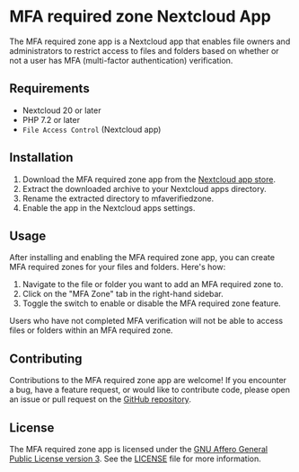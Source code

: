 # MFA required zone Nextcloud App

The MFA required zone app is a Nextcloud app that enables file owners and administrators to restrict access to files and folders based on whether or not a user has MFA (multi-factor authentication) verification.

## Requirements

- Nextcloud 20 or later
- PHP 7.2 or later
- `File Access Control` (Nextcloud app)

## Installation

1. Download the MFA required zone app from the [Nextcloud app store](https://apps.nextcloud.com/apps/mfaverifiedzone).
2. Extract the downloaded archive to your Nextcloud apps directory.
3. Rename the extracted directory to mfaverifiedzone.
4. Enable the app in the Nextcloud apps settings.

## Usage

After installing and enabling the MFA required zone app, you can create MFA required zones for your files and folders. Here's how:

1. Navigate to the file or folder you want to add an MFA required zone to.
2. Click on the "MFA Zone" tab in the right-hand sidebar.
3. Toggle the switch to enable or disable the MFA required zone feature.

Users who have not completed MFA verification will not be able to access files or folders within an MFA required zone.

## Contributing

Contributions to the MFA required zone app are welcome! If you encounter a bug, have a feature request, or would like to contribute code, please open an issue or pull request on the [GitHub repository](https://github.com/pondersource/mfaverifiedzone).

## License

The MFA required zone app is licensed under the [GNU Affero General Public License version 3](https://www.gnu.org/licenses/agpl-3.0.html). See the [LICENSE](LICENSE) file for more information.